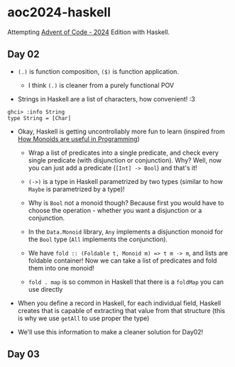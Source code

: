 # aoc2024-haskell
Attempting [Advent of Code - 2024](https://adventofcode.com/2024) Edition with Haskell.

## Day 02

* `(.)` is function composition, `($)` is function application.
    * I think `(.)` is cleaner from a purely functional POV

* Strings in Haskell are a list of characters, how convenient! :3
```
ghci> :info String
type String = [Char]
```

* Okay, Haskell is getting uncontrollably more fun to learn (inspired from [How Monoids are useful in Programming](https://www.youtube.com/watch?v=BovTQeDK7XI&ab_channel=Tsoding))

    * Wrap a list of predicates into a single predicate, and check every single predicate (with disjunction or conjunction). Why? Well, now you can just add a predicate (`[Int] -> Bool`) and that's it!

    * `(->)` is a type in Haskell parametrized by two types (similar to how `Maybe` is parametrized by a type)! 

    * Why is `Bool` not a monoid though? Because first you would have to choose the operation - whether you want a disjunction or a conjunction.

    * In the `Data.Monoid` library, `Any` implements a disjunction monoid for the `Bool` type (`All` implements the conjunction).

    * We have `fold :: (Foldable t, Monoid m) => t m -> m`, and lists are foldable container! Now we can take a list of predicates and fold them into one monoid!

    * `fold . map` is so common in Haskell that there is a `foldMap` you can use directly

* When you define a record in Haskell, for each individual field, Haskell creates that is capable of extracting that value from that structure (this is why we use `getAll` to use proper the type)

* We'll use this information to make a cleaner solution for Day02!

## Day 03


